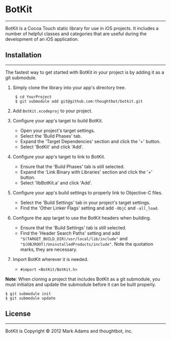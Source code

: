# BotKit
---
BotKit is a Cocoa Touch static library for use in iOS projects. It includes a number of helpful classes and categories that are useful during the development of an iOS application.

## Installation
---
The fastest way to get started with BotKit in your project is by adding it as a git submodule. 

1. Simply clone the library into your app's directory tree.

		$ cd YourProject
		$ git submodule add git@github.com:thoughtbot/botkit.git

2. Add `BotKit.xcodeproj` to your project.

3. Configure your app's target to build BotKit.

	* Open your project's target settings.
	* Select the 'Build Phases' tab.
	* Expand the 'Target Dependencies' section and click the '+' button.
	* Select 'BotKit' and click 'Add'.

4. Configure your app's target to link to BotKit.

	* Ensure that the 'Build Phases' tab is still selected.
	* Expand the 'Link Binary with Libraries' section and click the '+' button.
	* Select 'libBotKit.a' and click 'Add'.  
	
5. Configure your app's build settings to properly link to Objective-C files.

	* Select the 'Build Settings' tab in your project's target settings.
	* Find the 'Other Linker Flags' setting and add `-ObjC` and `-all_load`.  
	
6. Configure the app target to use the BotKit headers when building.

	* Ensure that the 'Build Settings' tab is still selected.
	* Find the 'Header Search Paths' setting and add `"$(TARGET_BUILD_DIR)/usr/local/lib/include"` and `"$(OBJROOT)/UninstalledProducts/include"`. Note the quotation marks, they are necessary.
	
7. Import BotKit wherever it is needed.

	* `#import <BotKit/BotKit.h>`
	
**Note**: When cloning a project that includes BotKit as a git submodule, you must initialize and update the submodule before it can be built properly.

	$ git submodule init
	$ git submodule update
	
## License
---
BotKit is Copyright &copy; 2012 Mark Adams and thoughtbot, inc.
